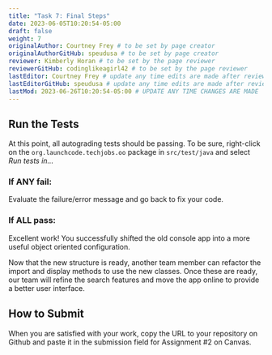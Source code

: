 ```yaml
---
title: "Task 7: Final Steps"
date: 2023-06-05T10:20:54-05:00
draft: false
weight: 7
originalAuthor: Courtney Frey # to be set by page creator
originalAuthorGitHub: speudusa # to be set by page creator
reviewer: Kimberly Horan # to be set by the page reviewer
reviewerGitHub: codinglikeagirl42 # to be set by the page reviewer
lastEditor: Courtney Frey # update any time edits are made after review
lastEditorGitHub: speudusa # update any time edits are made after review
lastMod: 2023-06-26T10:20:54-05:00 # UPDATE ANY TIME CHANGES ARE MADE
---
```


## Run the Tests
At this point, all autograding tests should be passing. To be sure, right-click on the `org.launchcode.techjobs.oo` package in `src/test/java` and select _Run tests in…_ 

### If ANY fail:
Evaluate the failure/error message and go back to fix your code.

### If ALL pass:
Excellent work! You successfully shifted the old console app into a more useful object oriented configuration.

Now that the new structure is ready, another team member can refactor the import and display methods to use the new classes. Once these are ready, our team will refine the search features and move the app online to provide a better user interface.

## How to Submit

When you are satisfied with your work, copy the URL to your repository on Github and paste it in the submission field for Assignment #2 on Canvas.